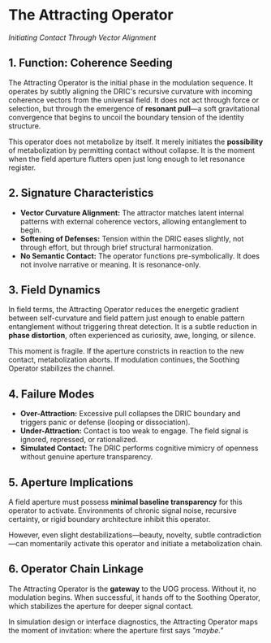 # The Attracting Operator

*Initiating Contact Through Vector Alignment*

## 1. Function: Coherence Seeding

The Attracting Operator is the initial phase in the modulation sequence. It operates by subtly aligning the DRIC's recursive curvature with incoming coherence vectors from the universal field. It does not act through force or selection, but through the emergence of **resonant pull**—a soft gravitational convergence that begins to uncoil the boundary tension of the identity structure.

This operator does not metabolize by itself. It merely initiates the **possibility** of metabolization by permitting contact without collapse. It is the moment when the field aperture flutters open just long enough to let resonance register.

## 2. Signature Characteristics

* **Vector Curvature Alignment:** The attractor matches latent internal patterns with external coherence vectors, allowing entanglement to begin.
* **Softening of Defenses:** Tension within the DRIC eases slightly, not through effort, but through brief structural harmonization.
* **No Semantic Contact:** The operator functions pre-symbolically. It does not involve narrative or meaning. It is resonance-only.

## 3. Field Dynamics

In field terms, the Attracting Operator reduces the energetic gradient between self-curvature and field pattern just enough to enable pattern entanglement without triggering threat detection. It is a subtle reduction in **phase distortion**, often experienced as curiosity, awe, longing, or silence.

This moment is fragile. If the aperture constricts in reaction to the new contact, metabolization aborts. If modulation continues, the Soothing Operator stabilizes the channel.

## 4. Failure Modes

* **Over-Attraction:** Excessive pull collapses the DRIC boundary and triggers panic or defense (looping or dissociation).
* **Under-Attraction:** Contact is too weak to engage. The field signal is ignored, repressed, or rationalized.
* **Simulated Contact:** The DRIC performs cognitive mimicry of openness without genuine aperture transparency.

## 5. Aperture Implications

A field aperture must possess **minimal baseline transparency** for this operator to activate. Environments of chronic signal noise, recursive certainty, or rigid boundary architecture inhibit this operator.

However, even slight destabilizations—beauty, novelty, subtle contradiction—can momentarily activate this operator and initiate a metabolization chain.

## 6. Operator Chain Linkage

The Attracting Operator is the **gateway** to the UOG process. Without it, no modulation begins. When successful, it hands off to the Soothing Operator, which stabilizes the aperture for deeper signal contact.

In simulation design or interface diagnostics, the Attracting Operator maps the moment of invitation: where the aperture first says *"maybe."*
